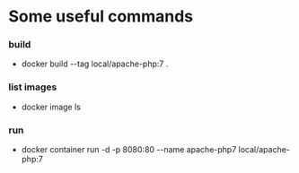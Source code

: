 # Some useful commands
### build
* docker build --tag local/apache-php:7 .
### list images
* docker image ls
### run
*  docker container run -d -p 8080:80 --name apache-php7 local/apache-php:7
